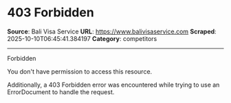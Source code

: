 # 403 Forbidden

**Source**: Bali Visa Service
**URL**: https://www.balivisaservice.com
**Scraped**: 2025-10-10T06:45:41.384197
**Category**: competitors

---

Forbidden

You don't have permission to access this resource.

Additionally, a 403 Forbidden error was encountered while trying to use an ErrorDocument to handle the request.

